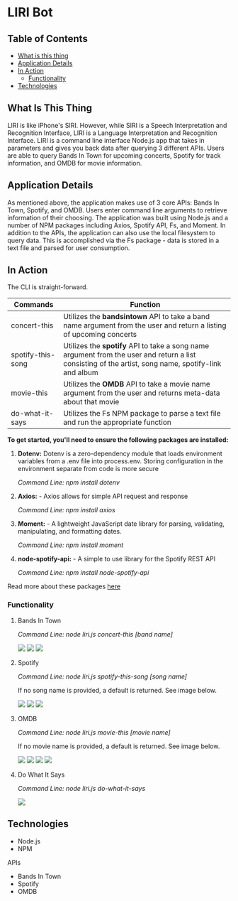 # LIRI Bot


## Table of Contents

- [What is this thing](https://github.com/bernardericschubert/liri-node-app#what-is-this-thing)
- [Application Details](https://github.com/bernardericschubert/liri-node-app#application-details)
- [In Action](https://github.com/bernardericschubert/liri-node-app#in-action)
    - [Functionality](https://github.com/bernardericschubert/liri-node-app#functionality)
- [Technologies](https://github.com/bernardericschubert/liri-node-app#technologies)


## What Is This Thing

LIRI is like iPhone's SIRI. However, while SIRI is a Speech Interpretation and Recognition Interface, LIRI is a Language Interpretation and Recognition Interface. LIRI is a command line interface Node.js app that takes in parameters and gives you back data after querying 3 different APIs.  Users are able to query Bands In Town for upcoming concerts, Spotify for track information, and OMDB for movie information.


## Application Details

As mentioned above, the application makes use of 3 core APIs: Bands In Town, Spotify, and OMDB.  Users enter command line arguments to retrieve information of their choosing.  The application was built using Node.js and a number of NPM packages including Axios, Spotify API, Fs, and Moment.  In addition to the APIs, the application can also use the local filesystem to query data.  This is accomplished via the Fs package - data is stored in a text file and parsed for user consumption.


## In Action

The CLI is straight-forward.

Commands | Function
---------|---------
concert-this | Utilizes the **bandsintown** API to take a band name argument from the user and return a listing of upcoming concerts
spotify-this-song | Utilizes the **spotify** API to take a song name argument from the user and return a list consisting of the artist, song name, spotify-link and album 
movie-this | Utilizes the **OMDB** API to take a movie name argument from the user and returns meta-data about that movie
do-what-it-says | Utilizes the Fs NPM package to parse a text file and run the appropriate function

**To get started, you'll need to ensure the following packages are installed:**
1. **Dotenv:** Dotenv is a zero-dependency module that loads environment variables from a .env file into process.env. Storing configuration in the environment separate from code is more secure

     *Command Line: npm install dotenv*

2. **Axios:** - Axios allows for simple API request and response

     *Command Line: npm install axios*

3. **Moment:** - A lightweight JavaScript date library for parsing, validating, manipulating, and formatting dates. 

    *Command Line: npm install moment*

4. **node-spotify-api:** - A simple to use library for the Spotify REST API

    *Command Line: npm install node-spotify-api*

Read more about these packages [here](https://www.npmjs.com/)

### Functionality

1. Bands In Town

    *Command Line: node liri.js concert-this [band name]*

    <img src="images/code-concert.png">

    <img src="images/results-concert.png">

    <img src="images/results-concertgeo.png">

2. Spotify

    *Command Line: node liri.js spotify-this-song [song name]*

    If no song name is provided, a default is returned.  See image below.

    <img src="images/code-spotify.png">

    <img src="images/results-spotifysong.png">

    <img src="images/results-spotifydefault.png">

3. OMDB

    *Command Line: node liri.js movie-this [movie name]*

    If no movie name is provided, a default is returned.  See image below.

    <img src="images/code-movie.png">

    <img src="images/results-moviesingle.png">

    <img src="images/results-moviemulti.png">

    <img src="images/results-moviedefault.png">

4. Do What It Says

    *Command Line: node liri.js do-what-it-says*

    <img src="images/results-dowhatitsays.png">


## Technologies

- Node.js
- NPM

APIs
- Bands In Town
- Spotify
- OMDB



